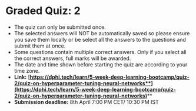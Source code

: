 # Graded Quiz: 2



* The quiz can only be submitted once.
* The selected answers will NOT be automatically saved so please ensure you save them locally or be select all the answers to the questions and submit them at once.
* Some questions contain multiple correct answers. Only if you select all the correct answers, full marks will be awarded.
* The date and time shown before starting the quiz are according to your time zone.
* **Link:** [**https://dphi.tech/learn/5-week-deep-learning-bootcamp/quiz-2/quiz-on-hyperparameter-tuning-neural-networks**](https://dphi.tech/learn/5-week-deep-learning-bootcamp/quiz-2/quiz-on-hyperparameter-tuning-neural-networks)****
* **Submission deadline:** 8th April 7:00 PM CET/ 10:30 PM IST
